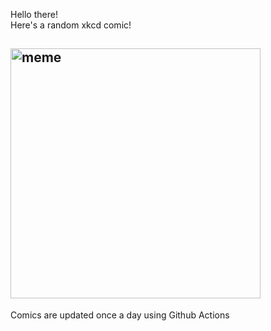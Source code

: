 Hello there! <br>Here's a random xkcd comic!<br>
## <img src="https://imgs.xkcd.com/comics/the_race_part_4.png" alt="meme" width="400"/><br>
Comics are updated once a day using Github Actions